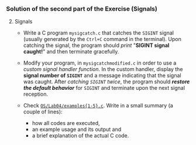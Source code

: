 ### Solution of the second part of the Exercise (Signals)

2) Signals

    - Write a C program `mysigcatch.c` that catches the `SIGINT` signal (usually generated by the `Ctrl+C` command in the terminal). Upon catching the signal, the program should *print* "**SIGINT signal caught!**" and then terminate gracefully.

    - Modify your program, in `mysigcatchmodified.c` in order to use a *custom signal handler function*. In the custom handler, display the **signal number of `SIGINT`** and a message indicating that the signal was caught. After *catching `SIGINT` twice*, the program should ***restore the default behavior*** for `SIGINT` and terminate upon the next signal reception.

    - Check [`OS/Lab04/examples{1-5}.c`](https://github.com/arisdask/OS/tree/main/Lab04). Write in a small summary (a couple of lines): 
        - how all codes are executed, 
        - an example usage and its output and 
        - a brief explanation of the actual C code.
